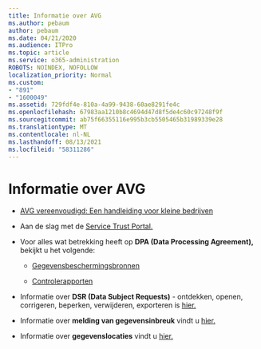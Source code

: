 ```yaml
---
title: Informatie over AVG
ms.author: pebaum
author: pebaum
ms.date: 04/21/2020
ms.audience: ITPro
ms.topic: article
ms.service: o365-administration
ROBOTS: NOINDEX, NOFOLLOW
localization_priority: Normal
ms.custom:
- "891"
- "1600049"
ms.assetid: 729fdf4e-810a-4a99-9438-60ae8291fe4c
ms.openlocfilehash: 67983aa1210b8c4694d47d8f5de4c60c97248f9f
ms.sourcegitcommit: ab75f66355116e995b3cb5505465b31989339e28
ms.translationtype: MT
ms.contentlocale: nl-NL
ms.lasthandoff: 08/13/2021
ms.locfileid: "58311286"
---
```

# <a name="information-about-gdpr"></a>Informatie over AVG

- [AVG vereenvoudigd: Een handleiding voor kleine bedrijven](https://docs.microsoft.com/microsoft-365/admin/security-and-compliance/gdpr-compliance)

- Aan de slag met de [Service Trust Portal.](https://servicetrust.microsoft.com/ViewPage/GDPRGetStarted)

- Voor alles wat betrekking heeft op **DPA (Data Processing Agreement),** bekijkt u het volgende:

  - [Gegevensbeschermingsbronnen](https://servicetrust.microsoft.com/ViewPage/TrustDocuments)

  - [Controlerapporten](https://servicetrust.microsoft.com/ViewPage/MSComplianceGuide)

- Informatie over **DSR (Data Subject Requests)** - ontdekken, openen, corrigeren, beperken, verwijderen, exporteren is [hier.](https://docs.microsoft.com/microsoft-365/compliance/gdpr-dsr-office365)

- Informatie over **melding van gegevensinbreuk** vindt u [hier.](https://servicetrust.microsoft.com/ViewPage/GDPRBreach)

- Informatie over **gegevenslocaties** vindt u [hier.](https://products.office.com/where-is-your-data-located?ms.officeurl=datamaps&amp;geo=All#All)

